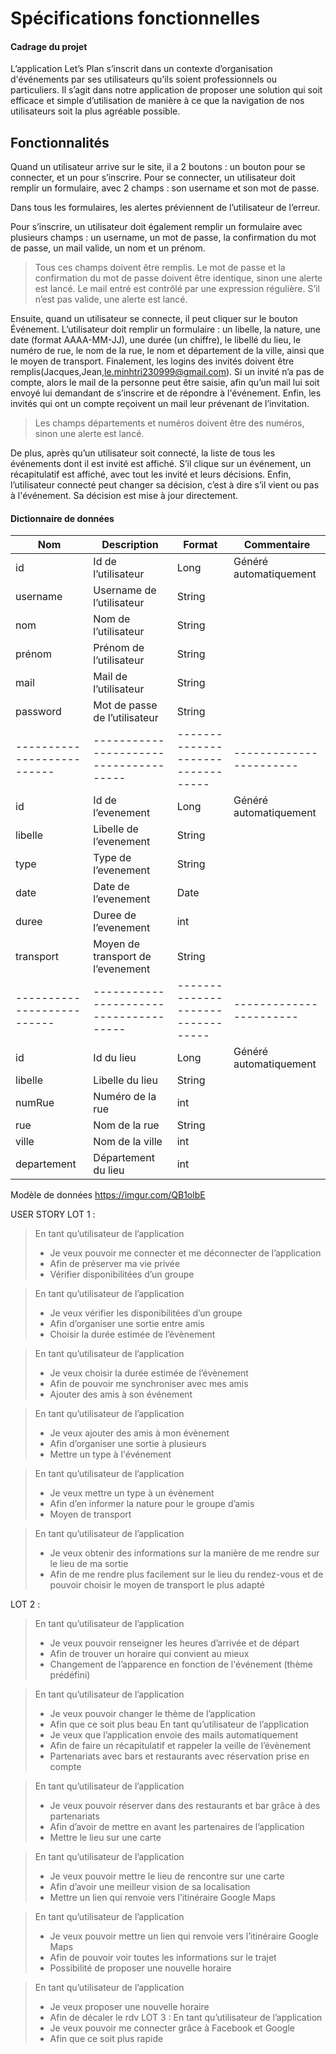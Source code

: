 **Spécifications fonctionnelles**
======

#### Cadrage du projet

L’application Let’s Plan s’inscrit dans un contexte d’organisation d'événements par ses utilisateurs qu’ils soient professionnels ou particuliers. Il s’agit dans notre application de proposer une solution qui soit efficace et simple d’utilisation de manière à ce que la navigation de nos utilisateurs soit la plus agréable possible.

## Fonctionnalités

Quand un utilisateur arrive sur le site, il a 2 boutons : un bouton pour se connecter, et un pour s’inscrire. 
Pour se connecter, un utilisateur doit remplir un formulaire, avec 2 champs : son username et son mot de passe.

Dans tous les formulaires, les alertes préviennent de l’utilisateur de l’erreur. 

Pour s’inscrire, un utilisateur doit également remplir un formulaire avec plusieurs champs : un username, un mot de passe, la confirmation du mot de passe, un mail valide, un nom et un prénom. 
> Tous ces champs doivent être remplis. Le mot de passe et la confirmation du mot de passe doivent être identique, sinon une alerte est lancé. Le mail entré est contrôlé par une expression régulière. S’il n’est pas valide, une alerte est lancé. 

Ensuite, quand un utilisateur se connecte, il peut cliquer sur le bouton Événement. L’utilisateur doit remplir un formulaire : un libelle, la nature, une date (format AAAA-MM-JJ), une durée (un chiffre), le libellé du lieu, le numéro de rue, le nom de la rue, le nom et département de la ville, ainsi que le moyen de transport. Finalement, les logins des invités doivent être remplis(Jacques,Jean,le.minhtri230999@gmail.com). 
Si un invité n’a pas de compte, alors le mail de la personne peut être saisie, afin qu’un mail lui soit envoyé lui demandant de s’inscrire et de répondre à l'événement. Enfin, les invités qui ont un compte reçoivent un mail leur prévenant de l’invitation. 
> Les champs départements et numéros doivent être des numéros, sinon une alerte est lancé.


De plus, après qu’un utilisateur soit connecté, la liste de tous les événements dont il est invité est affiché. S’il clique sur un événement, un récapitulatif est affiché, avec tout les invité et leurs décisions. Enfin, l’utilisateur connecté peut changer sa décision, c’est à dire s’il vient ou pas à l'événement. Sa décision est mise à jour directement.  

#### Dictionnaire de données

| Nom                        | Description                            | Format                            | Commentaire             |
| -------------------------- | -------------------------------------- | --------------------------------- | ----------------------- |
|id                          | Id de l’utilisateur                    | Long                              | Généré automatiquement  |
|username                    | Username de l’utilisateur              | String                            |                         |
|nom                         | Nom de l’utilisateur                   | String                            |                         |
|prénom                      | Prénom de l’utilisateur                | String                            |                         |
|mail                        | Mail de l’utilisateur                  | String                            |                         |
|password                    | Mot de passe de l’utilisateur          | String                            |                         |
| -------------------------- | -------------------------------------- | --------------------------------- | ----------------------- |
|id                          | Id de l’evenement                      | Long                              | Généré automatiquement  |
|libelle                     | Libelle  de l’evenement                | String                            |                         |
|type                        | Type de l’evenement                    | String                            |                         |
|date                        | Date de l’evenement                    | Date                              |                         |
|duree                       | Duree de l’evenement                   | int                               |                         |
|transport                   | Moyen de transport de l’evenement      | String                            |                         |
| -------------------------- | -------------------------------------- | --------------------------------- | ----------------------- |
|id                          | Id du lieu                             | Long                              | Généré automatiquement  |
|libelle                     | Libelle du lieu                        | String                            |                         |
|numRue                      | Numéro de la rue                       | int                               |                         |
|rue                         | Nom de la rue                          | String                            |                         |
|ville                       | Nom de la ville                        | int                               |                         |
|departement                 | Département du lieu                    | int                               |                         |

Modèle de données
https://imgur.com/QB1olbE


USER STORY
LOT 1 :
> En tant qu’utilisateur de l’application
> - Je veux pouvoir me connecter et me déconnecter de l’application
> - Afin de préserver ma vie privée
> - Vérifier disponibilitées d’un groupe

> En tant qu’utilisateur de l’application
> - Je veux vérifier les disponibilitées d’un groupe
> - Afin d’organiser une sortie entre amis
> - Choisir la durée estimée de l’évènement

> En tant qu’utilisateur de l’application
> - Je veux choisir la durée estimée de l’évènement
> - Afin de pouvoir me synchroniser avec mes amis
> - Ajouter des amis à son événement

> En tant qu’utilisateur de l’application
> - Je veux ajouter des amis à mon évènement
> - Afin d’organiser une sortie à plusieurs
> - Mettre un type à l'événement

> En tant qu’utilisateur de l’application
> - Je veux mettre un type à un évènement
> - Afin d’en informer la nature pour le groupe d’amis
> - Moyen de transport

> En tant qu’utilisateur de l’application
> - Je veux obtenir des informations sur la manière de me rendre sur le lieu de
ma sortie
> - Afin de me rendre plus facilement sur le lieu du rendez-vous et de pouvoir
choisir le moyen de transport le plus adapté

LOT 2 :

> En tant qu’utilisateur de l’application
> - Je veux pouvoir renseigner les heures d’arrivée et de départ
> - Afin de trouver un horaire qui convient au mieux
> - Changement de l’apparence en fonction de l'événement (thème
prédéfini)

> En tant qu’utilisateur de l’application
> - Je veux pouvoir changer le thème de l’application
> - Afin que ce soit plus beau
> En tant qu’utilisateur de l’application
> - Je veux que l’application envoie des mails automatiquement
> - Afin de faire un récapitulatif et rappeler la veille de l’évènement
> - Partenariats avec bars et restaurants avec réservation prise en
compte

> En tant qu’utilisateur de l’application
> - Je veux pouvoir réserver dans des restaurants et bar grâce à des
partenariats
> - Afin d’avoir de mettre en avant les partenaires de l’application
> - Mettre le lieu sur une carte

> En tant qu’utilisateur de l’application
> - Je veux pouvoir mettre le lieu de rencontre sur une carte
> - Afin d’avoir une meilleur vision de sa localisation
> - Mettre un lien qui renvoie vers l’itinéraire Google Maps

> En tant qu’utilisateur de l’application
> - Je veux pouvoir mettre un lien qui renvoie vers l’itinéraire Google Maps
> - Afin de pouvoir voir toutes les informations sur le trajet
> - Possibilité de proposer une nouvelle horaire

> En tant qu’utilisateur de l’application
> - Je veux proposer une nouvelle horaire
> - Afin de décaler le rdv
LOT 3 :
> En tant qu’utilisateur de l’application
> - Je veux pouvoir me connecter grâce à Facebook et Google
> - Afin que ce soit plus rapide
